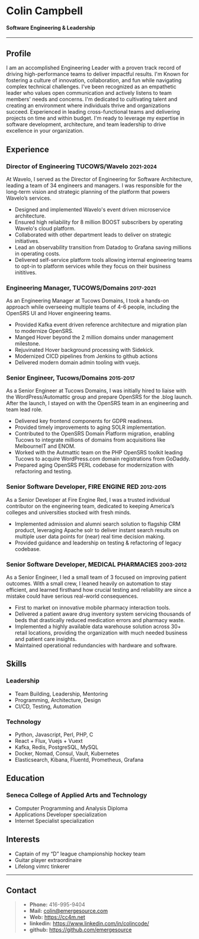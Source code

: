 # Colin Campbell

#### Software Engineering & Leadership

--- 

## Profile
I am an accomplished Engineering Leader with a proven track record of driving 
high-performance teams to deliver impactful results. I'm Known for fostering a 
culture of innovation, collaboration, and fun while navigating complex technical 
challenges. I've been recognized as an empathetic leader who values open 
communication and actively listens to team members' needs and concerns. I'm 
dedicated to cultivating talent and creating an environment where individuals 
thrive and organizations succeed. Experienced in leading cross-functional teams 
and delivering projects on time and within budget. I'm ready to leverage my 
expertise in software development, architecture, and team leadership to drive 
excellence in your organization.

## Experience

### Director of Engineering TUCOWS/Wavelo <small>2021-2024</small>
At Wavelo, I served as the Director of Engineering for Software Architecture, 
leading a team of 34 engineers and managers. I was responsible for the 
long-term vision and strategic planning of the platform that powers Wavelo’s services.

* Designed and implemented Wavelo's event driven microservice architecture.
* Ensured high reliability for 8 million BOOST subscribers by operating Wavelo's cloud platform. 
* Collaborated with other department leads to deliver on strategic initiatives.
* Lead an observability transition from Datadog to Grafana saving millions in operating costs.
* Delivered self-service platform tools allowing internal engineering teams to opt-in 
to platform services while they focus on their business inititives.

### Engineering Manager, TUCOWS/Domains <small>2017-2021</small>
As an Engineering Manager at Tucows Domains, I took a hands-on approach while 
overseeing multiple teams of 4-6 people, including the OpenSRS UI 
and Hover engineering teams.

* Provided Kafka event driven reference architecture and migration plan to modernize OpenSRS.
* Manged Hover beyond the 2 million domains under management milestone. 
* Rejuvinated Hover background processing with Sidekick. 
* Modernized CICD pipelines from Jenkins to github actions 
* Delivered modern domain admin tooling with vuejs.

### Senior Engineer, Tucows/Domains <small>2015-2017</small>
As a Senior Engineer at Tucows Domains, I was initially hired to liaise with the 
WordPress/Automattic group and prepare OpenSRS for the .blog launch. After the 
launch, I stayed on with the OpenSRS team in an engineering and team lead role.

* Delivered key frontend components for GDPR readiness. 
* Provided timely improvements to aging SOLR implementation.
* Contributed to the OpenSRS Domain Platform migration, enabling Tucows to 
integrate millions of domains from acquisitions like MelbourneIT and ENOM.
* Worked with the Autmattic team on the PHP OpenSRS toolkit leading Tucows to acquire WordPress.com domain registrations from GoDaddy.
* Prepared aging OpenSRS PERL codebase for modernization with refactoring and testing.

### Senior Software Developer, FIRE ENGINE RED <small>2012-2015</small>
As a Senior Developer at Fire Engine Red, I was a trusted individual contributor 
on the engineering team, dedicated to keeping America’s colleges and universities 
stocked with fresh minds.

* Implemented admission and alumni search solution to flagship CRM product,
    leveraging Apache solr to deliver instant search results on multiple user data
    points for (near) real time decision making. 
* Provided guidance and leadership on testing & refactoring of legacy codebase.

### Senior Software Developer, MEDICAL PHARMACIES <small>2003-2012</small>
As a Senior Engineer, I led a small team of 3 focused on improving patient outcomes. 
With a small crew, I leaned heavily on automation to stay efficient, and learned 
firsthand how crucial testing and reliability are since a mistake could have 
serious real-world consequences.

* First to market on innovative mobile pharmacy interaction tools.
* Delivered a patient aware drug inventory system servicing thousands of beds that 
    drastically reduced medication errors and pharmacy waste.
* Implemented a highly available data warehouse solution across 30+ retail
    locations,  providing the organization with much needed business and patient
    care insights.
* Maintained operational redundancies with hardware and software.


## Skills

### Leadership
* Team Building, Leadership, Mentoring
* Programming, Architecture, Design
* CI/CD, Testing, Automation

### Technology
* Python, Javascript, Perl, PHP, C
* React + Flux, Vuejs + Vuext
* Kafka, Redis, PostgreSQL, MySQL
* Docker, Nomad, Consul, Vault, Kubernetes
* Elasticsearch, Kibana, Fluentd, Prometheus, Grafana

## Education

### Seneca College of Applied Arts and Technology
* Computer Programming and Analysis Diploma
* Applications Developer specialization
* Internet Specialist specialization

## Interests
* Captain of my “D” league championship hockey team
* Guitar player extraordinaire
* Lifelong vimrc tinkerer


---

## Contact

> * <b>Phone:</b> 416-995-9404 
> * <b>Mail:</b> colin@emergesource.com 
> * <b>Web:</b> https://cc4m.net
> * <b>linkedin:</b> https://www.linkedin.com/in/colincode/
> * <b>github:</b> https://github.com/emergesource
